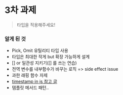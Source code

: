 # 3차 과제
> 타입을 적용해주세요!

### 알게 된 것

- Pick, Omit 유틸리티 타입 사용
- 타입은 최대한 작게 but 확장 가능하게 설계
- [] or <Array> 일관성 지키기([] 를 쓰는 연습)
- 전역 변수를 내부함수가 바꾸는 로직 => side effect issue 
- 과한 래핑 함수 자제
- [timestamp in js 참고 글](https://flaviocopes.com/how-to-get-timestamp-javascript/)
- 템플릿 메서드 패턴.. 